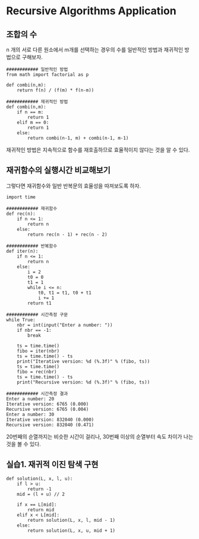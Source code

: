 # Recursive Algorithms Application

## 조합의 수
n 개의 서로 다른 원소에서 m개를 선택하는 경우의 수를 일반적인 방법과 재귀적인 방법으로 구해보자.
```
############ 일반적인 방법
from math import factorial as p

def combi(n,m):
    return f(n) / (f(m) * f(n-m))
    
############ 재귀적인 방법
def combi(n,m):
    if n == m:
        return 1
    elif m == 0:
        return 1
    else:
        return combi(n-1, m) + combi(n-1, m-1)
```
재귀적인 방법은 지속적으로 함수를 재호출하므로 효율적이지 않다는 것을 알 수 있다.

## 재귀함수의 실행시간 비교해보기
그렇다면 재귀함수와 일반 반복문의 효율성을 따져보도록 하자.
```
import time

############ 재귀함수
def rec(n):
    if n <= 1:
        return n
    else:
        return rec(n - 1) + rec(n - 2)

############ 반복함수
def iter(n):
    if n <= 1:
        return n
    else:
        i = 2
        t0 = 0
        t1 = 1
        while i <= n:
            t0, t1 = t1, t0 + t1
            i += 1
        return t1
       
############ 시간측정 구문
while True:
    nbr = int(input("Enter a number: "))
    if nbr == -1:
        break
    
    ts = time.time()
    fibo = iter(nbr)
    ts = time.time() - ts
    print("Iterative version: %d (%.3f)" % (fibo, ts))
    ts = time.time()
    fibo = rec(nbr)
    ts = time.time() - ts
    print("Recursive version: %d (%.3f)" % (fibo, ts))

############ 시간측정 결과 
Enter a number: 20
Iterative version: 6765 (0.000)
Recursive version: 6765 (0.004)
Enter a number: 30
Iterative version: 832040 (0.000)
Recursive version: 832040 (0.471)
```
20번째의 순열까지는 비슷한 시간이 걸리나, 30번째 이상의 순열부터 속도 차이가 나는 것을 볼 수 있다.

## 실습1. 재귀적 이진 탐색 구현
```
def solution(L, x, l, u):
    if l > u:
        return -1
    mid = (l + u) // 2
    
    if x == L[mid]:
        return mid
    elif x < L[mid]:
        return solution(L, x, l, mid - 1)
    else:
        return solution(L, x, u, mid + 1)
```
